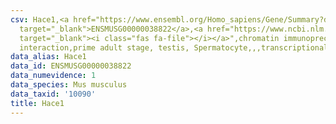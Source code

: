 ```yaml
---
csv: Hace1,<a href="https://www.ensembl.org/Homo_sapiens/Gene/Summary?db=core;g=ENSMUSG00000038822"
  target="_blank">ENSMUSG00000038822</a>,<a href="https://www.ncbi.nlm.nih.gov/pubmed/25450459"
  target="_blank"><i class="fas fa-file"></i></a>",chromatin immunoprecipitation assay,direct
  interaction,prime adult stage, testis, Spermatocyte,,,transcriptional regulation,
data_alias: Hace1
data_id: ENSMUSG00000038822
data_numevidence: 1
data_species: Mus musculus
data_taxid: '10090'
title: Hace1
---
```

